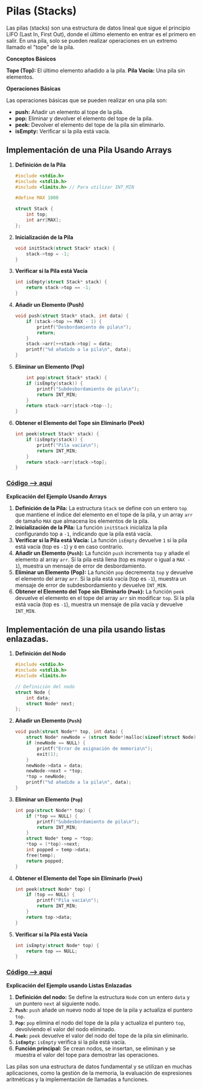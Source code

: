 # Pilas (Stacks)

Las pilas (stacks) son una estructura de datos lineal que sigue el principio LIFO (Last In, First Out), donde el último elemento en entrar es el primero en salir. En una pila, solo se pueden realizar operaciones en un extremo llamado el "tope" de la pila.

**Conceptos Básicos**

**Tope (Top):** El último elemento añadido a la pila.
**Pila Vacía:** Una pila sin elementos.

**Operaciones Básicas**

Las operaciones básicas que se pueden realizar en una pila son:

- **push:** Añadir un elemento al tope de la pila.
- **pop:** Eliminar y devolver el elemento del tope de la pila.
- **peek:** Devolver el elemento del tope de la pila sin eliminarlo.
- **isEmpty:** Verificar si la pila está vacía.

## **Implementación de una Pila Usando Arrays**

1. **Definición de la Pila**
    ```c
    #include <stdio.h>
    #include <stdlib.h>
    #include <limits.h> // Para utilizar INT_MIN

    #define MAX 1000

    struct Stack {
        int top;
        int arr[MAX];
    };
    ```
2. **Inicialización de la Pila**
    ```c
    void initStack(struct Stack* stack) {
        stack->top = -1;
    }
    ```
3. **Verificar si la Pila está Vacía**
    ```c
    int isEmpty(struct Stack* stack) {
        return stack->top == -1;
    }
    ```
4. **Añadir un Elemento (Push)**
    ```c
    void push(struct Stack* stack, int data) {
        if (stack->top >= MAX - 1) {
            printf("Desbordamiento de pila\n");
            return;
        }
        stack->arr[++stack->top] = data;
        printf("%d añadido a la pila\n", data);
    }
    ```
5. **Eliminar un Elemento (Pop)**
    ```c
        int pop(struct Stack* stack) {
        if (isEmpty(stack)) {
            printf("Subdesbordamiento de pila\n");
            return INT_MIN;
        }
        return stack->arr[stack->top--];
    }
    ```
6. **Obtener el Elemento del Tope sin Eliminarlo (Peek)**
    ```c
    int peek(struct Stack* stack) {
        if (isEmpty(stack)) {
            printf("Pila vacía\n");
            return INT_MIN;
        }
        return stack->arr[stack->top];
    }
    ```

### [Código --> aquí](./pilasUsandoArray.c)

**Explicación del Ejemplo Usando Arrays**

1. **Definición de la Pila:** La estructura `Stack` se define con un entero `top` que mantiene el índice del elemento en el tope de la pila, y un array `arr` de tamaño `MAX` que almacena los elementos de la pila.
2. **Inicialización de la Pila:** La función `initStack` inicializa la pila configurando top a `-1`, indicando que la pila está vacía.
3. **Verificar si la Pila está Vacía:** La función `isEmpty` devuelve `1` si la pila está vacía (top es `-1`) y `0` en caso contrario.
4. **Añadir un Elemento (`Push`):** La función `push` incrementa `top` y añade el elemento al array `arr`. Si la pila está llena (top es mayor o igual a `MAX - 1`), muestra un mensaje de error de desbordamiento.
5. **Eliminar un Elemento (Pop):** La función `pop` decrementa `top` y devuelve el elemento del array `arr`. Si la pila está vacía (top es `-1`), muestra un mensaje de error de subdesbordamiento y devuelve `INT_MIN`.
7. **Obtener el Elemento del Tope sin Eliminarlo (`Peek`):** La función `peek` devuelve el elemento en el tope del array `arr` sin modificar `top`. Si la pila está vacía (top es `-1`), muestra un mensaje de pila vacía y devuelve `INT_MIN`.


## Implementación de una pila usando listas enlazadas.

1. **Definición del Nodo**
    ```c
    #include <stdio.h>
    #include <stdlib.h>
    #include <limits.h>

    // Definición del nodo
    struct Node {
        int data;
        struct Node* next;
    };
    ```
2. **Añadir un Elemento (`Push`)**
    ```c
    void push(struct Node** top, int data) {
        struct Node* newNode = (struct Node*)malloc(sizeof(struct Node));
        if (newNode == NULL) {
            printf("Error de asignación de memoria\n");
            exit(1);
        }
        newNode->data = data;
        newNode->next = *top;
        *top = newNode;
        printf("%d añadido a la pila\n", data);
    }
    ```
3. **Eliminar un Elemento (`Pop`)**
    ```c
    int pop(struct Node** top) {
        if (*top == NULL) {
            printf("Subdesbordamiento de pila\n");
            return INT_MIN;
        }
        struct Node* temp = *top;
        *top = (*top)->next;
        int popped = temp->data;
        free(temp);
        return popped;
    }
    ```
4. **Obtener el Elemento del Tope sin Eliminarlo (`Peek`)**
    ```c
    int peek(struct Node* top) {
        if (top == NULL) {
            printf("Pila vacía\n");
            return INT_MIN;
        }
        return top->data;
    }
    ```
5. **Verificar si la Pila está Vacía**
    ```c
    int isEmpty(struct Node* top) {
        return top == NULL;
    }
    ```

### [Código --> aquí](./pilasUsandoArray.c)

**Explicación del Ejemplo usando Listas Enlazadas**

1. **Definición del nodo:** Se define la estructura `Node` con un entero `data` y un puntero `next` al siguiente nodo.
2. **`Push`:** `push` añade un nuevo nodo al tope de la pila y actualiza el puntero `top`.
3. **`Pop`:** `pop` elimina el nodo del tope de la pila y actualiza el puntero `top`, devolviendo el valor del nodo eliminado.
4. **`Peek`:** `peek` devuelve el valor del nodo del tope de la pila sin eliminarlo.
5. **`isEmpty`:** `isEmpty` verifica si la pila está vacía.
6. **Función principal:** Se crean nodos, se insertan, se eliminan y se muestra el valor del tope para demostrar las operaciones.

Las pilas son una estructura de datos fundamental y se utilizan en muchas aplicaciones, como la gestión de la memoria, la evaluación de expresiones aritméticas y la implementación de llamadas a funciones.